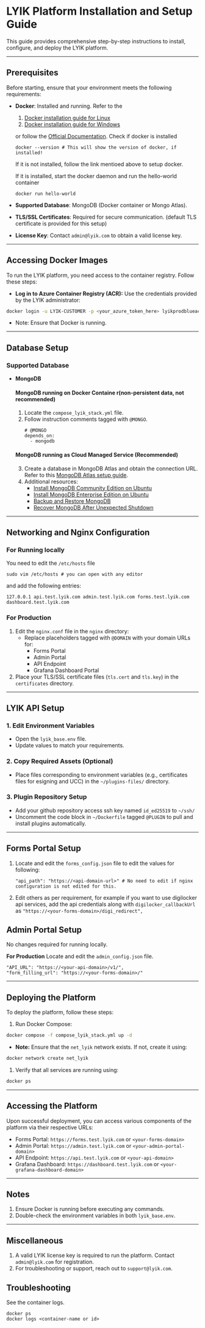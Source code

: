 
# LYIK Platform Installation and Setup Guide

This guide provides comprehensive step-by-step instructions to install, configure, and deploy the LYIK platform.

---

## **Prerequisites**

Before starting, ensure that your environment meets the following requirements:

- **Docker**: Installed and running. Refer to the 
  1. [Docker installation guide for Linux](https://docs.sevenbridges.com/docs/install-docker-on-linux)
  2. [Docker installation guide for Windows](https://docs.sevenbridges.com/docs/install-docker-on-windows) 
   
   or follow the [Official Documentation](https://docs.docker.com/engine/install/ubuntu/).
  Check if docker is installed
  ```
  docker --version # This will show the version of docker, if installed!
  ```
  If it is not installed, follow the link mentioed above to setup docker.

  If it is installed, start the docker daemon and run the hello-world container
  ```
  docker run hello-world
  ```

- **Supported Database**: MongoDB (Docker container or Mongo Atlas).
- **TLS/SSL Certificates**: Required for secure communication.  (default TLS certificate is provided for this setup)
- **License Key**: Contact `admin@lyik.com` to obtain a valid license key.

---

## **Accessing Docker Images**

To run the LYIK platform, you need access to the container registry. Follow these steps:

- **Log in to Azure Container Registry (ACR):**
Use the credentials provided by the LYIK administrator:

```bash
docker login -u LYIK-CUSTOMER -p <your_azure_token_here> lyikprodblueacr.azurecr.io
```
- Note: Ensure that Docker is running.
---

## **Database Setup**

### **Supported Database**

- **MongoDB**


    #### **MongoDB running on Docker Containe** r(non-persistent data, not recommended)

    1. Locate the `compose_lyik_stack.yml` file.
    2. Follow instruction comments tagged with `@MONGO`.
        ```
        # @MONGO 
        depends_on:
          - mongodb
        ```

    #### **MongoDB running as Cloud Managed Service** (Recommended)

    3. Create a database in MongoDB Atlas and obtain the connection URL. Refer to this [MongoDB Atlas setup guide](https://vinyldavyl.medium.com/how-to-create-a-database-in-mongodb-atlas-and-connect-your-database-to-your-application-step-by-9b63a2886b83).
    4. Additional resources:
        - [Install MongoDB Community Edition on Ubuntu](https://www.mongodb.com/docs/manual/tutorial/install-mongodb-on-ubuntu/)
        - [Install MongoDB Enterprise Edition on Ubuntu](https://www.mongodb.com/docs/manual/tutorial/install-mongodb-enterprise-on-ubuntu/)
        - [Backup and Restore MongoDB](https://www.mongodb.com/docs/manual/tutorial/backup-and-restore-tools/)
        - [Recover MongoDB After Unexpected Shutdown](https://www.mongodb.com/docs/manual/tutorial/recover-data-following-unexpected-shutdown/)

---

## **Networking and Nginx Configuration**

### For Running locally
You need to edit the `/etc/hosts` file

```
sudo vim /etc/hosts # you can open with any editor
```
and add the following entries:
```
127.0.0.1 api.test.lyik.com admin.test.lyik.com forms.test.lyik.com dashboard.test.lyik.com
```

### For Production  
1. Edit the `nginx.conf` file in the `nginx` directory:
    - Replace placeholders tagged with `@DOMAIN` with your domain URLs for:
        - Forms Portal
        - Admin Portal
        - API Endpoint
        - Grafana Dashboard Portal
2. Place your TLS/SSL certificate files (`tls.cert` and `tls.key`) in the `certificates` directory.

---

## **LYIK API Setup**

### 1. **Edit Environment Variables**

- Open the `lyik_base.env` file.
- Update values to match your requirements.

### 2. **Copy Required Assets** (Optional)

- Place files corresponding to environment variables (e.g., certificates files for esigning and UCC) in the `~/plugins-files/` directory.

### 3. Plugin Repository Setup
- Add your github repository access ssh key named `id_ed25519` to `~/ssh/`
- Uncomment the code block in `~/Dockerfile` tagged `@PLUGIN` to pull and install plugins automatically.

---
## **Forms Portal Setup**

1. Locate and edit the `forms_config.json` file to edit the values for following:
   ```
   "api_path": "https://<api-domain-url>" # No need to edit if nginx configuration is not edited for this.
   ```
2. Edit others as per requirement, for example if you want to use digilocker api services, add the api credentials along with `digilocker_callbackUrl` as `"https://<your-forms-domain>/digi_redirect",`
 
## **Admin Portal Setup**
No changes required for running locally.
    
**For Production**
Locate and edit the `admin_config.json` file.
```
"API_URL": "https://<your-api-domain>/v1/",
"form_filling_url": "https://<your-forms-domain>/"
```

---

## **Deploying the Platform**

To deploy the platform, follow these steps:

1. Run Docker Compose:

```bash
docker compose -f compose_lyik_stack.yml up -d
```

- **Note:** Ensure that the `net_lyik` network exists. If not, create it using:
```bash
docker network create net_lyik
```

1. Verify that all services are running using:

```bash
docker ps
```


---

## **Accessing the Platform**

Upon successful deployment, you can access various components of the platform via their respective URLs:

- Forms Portal: `https://forms.test.lyik.com` or `<your-forms-domain>`
- Admin Portal: `https://admin.test.lyik.com` or `<your-admin-portal-domain>`
- API Endpoint: `https://api.test.lyik.com` or `<your-api-domain>`
- Grafana Dashboard: `https://dashboard.test.lyik.com` or `<your-grafana-dashboard-domain>`

---

## **Notes**

1. Ensure Docker is running before executing any commands.
2. Double-check the environment variables in both `lyik_base.env`.

---

## **Miscellaneous**

1. A valid LYIK license key is required to run the platform. Contact `admin@lyik.com` for registration.
2. For troubleshooting or support, reach out to `support@lyik.com`.

## **Troubleshooting**
See the container logs.
```
docker ps
docker logs <container-name or id>
```

